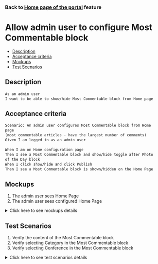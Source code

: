 ### Back to [Home page of the portal](../../) feature

# Allow admin user to configure Most Commentable block

- [Description](#description)
- [Acceptance criteria](#acceptance-criteria)
- [Mockups](#mockups)
- [Test Scenarios](#test-scenarios)

## Description

    As an admin user
    I want to be able to show/hide Most Commentable block from Home page

## Acceptance criteria

    Scenario: An admin user configures Most Commentable block from Home page
    (most commentable articles - have the largest number of comments)
    Given I am logged in as an admin user

    When I am on Home configuration page
    Then I see a Most Commentable block and show/hide toggle after Photo of the Day block
    When I click show/hide and click Publish
    Then I see a Most Commentable block is shown/hidden on the Home Page

## Mockups

1. The admin user sees Home Page 
2. The admin user sees configured Home Page

<details>
  <summary>Click here to see mockups details</summary>

**1. The admin user sees Home Page:**

![Home Page](/products/sport_news_portal/web_application_features/home_page/images/home_page_admin_side_empty.png)

**2. The admin user sees configured Home Page:**

![Home Page](/products/sport_news_portal/web_application_features/home_page/images/home_page_admin_side.png)

</details>

## Test Scenarios

1. Verify the content of the Most Commentable block
2. Verify selecting Category in the Most Commentable block
3. Verify selecting Conference in the Most Commentable block

<details>
  <summary>Click here to see test scenarios details</summary>

### **#1. Verify the content of the Most Commentable block**

|#|Steps|Expected Result
------|-------|----------
|1|Go to Sport News site|
|2|Log into your admin account|
|3|Observe the Most Commentable block|Most Commentable block contains next fields:<br> - Category - contains a list of all sport categories<br> - Conference - contains a list of all conferences<br> - Team - contains a list of all teams

### **#2. Verify selecting Category in the Most Commentable block**

|#|Steps|Expected Result
------|-------|----------
|1|Go to Sport News site|
|2|Log into your admin account|
|3|Observe the Most Commentable block|Most Commentable block contains next fields:<br> - Category<br> - Conference<br> - Team
|4|Select Category|Conference dropdown is updated with conferences from a selected Category

### **#3. Verify selecting Conference in the Most Commentable block**

|#|Steps|Expected Result
------|-------|----------
|1|Go to Sport News site|
|2|Log into your admin account|
|3|Observe the Most Commentable block|Most Commentable block contains next fields:<br> - Category - contains a list of all sport categories<br> - Conference - contains a list of all conferences<br> - Team - contains a list of all teams
|4|Select Conference|Team dropdown is updated with teams related to a selected Conference

</details>
